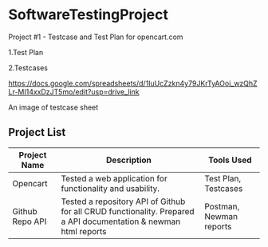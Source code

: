 # SoftwareTestingProject

Project #1 - Testcase and Test Plan for opencart.com

1.Test Plan

2.Testcases

https://docs.google.com/spreadsheets/d/1IuUcZzkn4y79JKrTyAOoi_wzQhZLr-MI14xxDzJT5mo/edit?usp=drive_link

An image of testcase sheet

## Project List

| Project Name | Description | Tools Used |
|--------------|-------------|------------|
| Opencart    | Tested a web application for functionality and usability. | Test Plan, Testcases |
| Github Repo API    | Tested a repository API of Github for all CRUD functionality. Prepared a API documentation & newman html reports | Postman, Newman reports |
